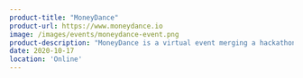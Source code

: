 ```yaml
---
product-title: "MoneyDance"
product-url: https://www.moneydance.io
image: /images/events/moneydance-event.png
product-description: "MoneyDance is a virtual event merging a hackathon, summit, and demo day, for blockchain developers interested in building decentralized solutions that further democratize the financial markets"  
date: 2020-10-17
location: 'Online'
---
```

